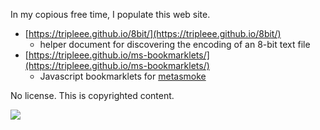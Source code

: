 In my copious free time, I populate this web site.

* [https://tripleee.github.io/8bit/](https://tripleee.github.io/8bit/)
  - helper document for discovering the encoding of an 8-bit text file
* [https://tripleee.github.io/ms-bookmarklets/](https://tripleee.github.io/ms-bookmarklets/)
  - Javascript bookmarklets for [metasmoke](https://metasmoke.erwaysoftware.com)
  
No license. This is copyrighted content.

<img src="https://avatars.githubusercontent.com/u/2160915"/>

